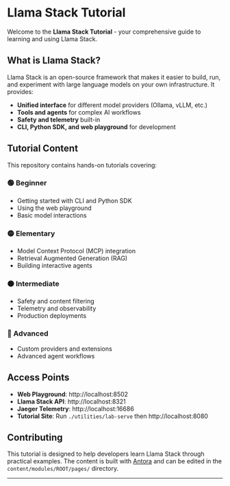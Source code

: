 # Llama Stack Tutorial

Welcome to the **Llama Stack Tutorial** - your comprehensive guide to learning and using Llama Stack.

## What is Llama Stack?

Llama Stack is an open-source framework that makes it easier to build, run, and experiment with large language models on your own infrastructure. It provides:

- **Unified interface** for different model providers (Ollama, vLLM, etc.)
- **Tools and agents** for complex AI workflows  
- **Safety and telemetry** built-in
- **CLI, Python SDK, and web playground** for development

## Tutorial Content

This repository contains hands-on tutorials covering:

### 🟢 Beginner
- Getting started with CLI and Python SDK
- Using the web playground
- Basic model interactions

### 🟡 Elementary  
- Model Context Protocol (MCP) integration
- Retrieval Augmented Generation (RAG)
- Building interactive agents

### 🟠 Intermediate
- Safety and content filtering
- Telemetry and observability
- Production deployments

### 🔴 Advanced
- Custom providers and extensions
- Advanced agent workflows

## Access Points

- **Web Playground**: http://localhost:8502
- **Llama Stack API**: http://localhost:8321
- **Jaeger Telemetry**: http://localhost:16686
- **Tutorial Site**: Run `./utilities/lab-serve` then http://localhost:8080

## Contributing

This tutorial is designed to help developers learn Llama Stack through practical examples. The content is built with [Antora](https://antora.org/) and can be edited in the `content/modules/ROOT/pages/` directory.

---
